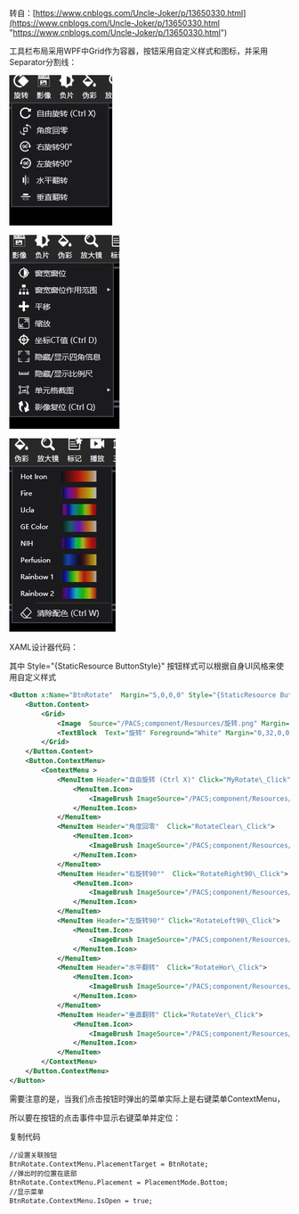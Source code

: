 转自：[https://www.cnblogs.com/Uncle-Joker/p/13650330.html](https://www.cnblogs.com/Uncle-Joker/p/13650330.html "https://www.cnblogs.com/Uncle-Joker/p/13650330.html")

工具栏布局采用WPF中Grid作为容器，按钮采用自定义样式和图标，并采用Separator分割线：

![](vx_images/420960019245679.jpeg)

![](vx_images/418790019253760.jpeg)

![](vx_images/416700019254872.jpeg)

XAML设计器代码：

其中  Style="{StaticResource ButtonStyle}"  按钮样式可以根据自身UI风格来使用自定义样式

~~~xml
<Button x:Name="BtnRotate"  Margin="5,0,0,0" Style="{StaticResource ButtonStyle}" HorizontalAlignment="Left" VerticalAlignment="Top"  Height="59"  Click="BtnRotate\_Click"  >
    <Button.Content>
        <Grid>
            <Image  Source="/PACS;component/Resources/旋转.png" Margin="-5,-1,-5,21" />
            <TextBlock  Text="旋转" Foreground="White" Margin="0,32,0,0" />
        </Grid>
    </Button.Content>
    <Button.ContextMenu>
        <ContextMenu >
            <MenuItem Header="自由旋转 (Ctrl X)" Click="MyRotate\_Click" >
                <MenuItem.Icon>
                    <ImageBrush ImageSource="/PACS;component/Resources/自由旋转.png"/>
                </MenuItem.Icon>
            </MenuItem>
            <MenuItem Header="角度回零"  Click="RotateClear\_Click">
                <MenuItem.Icon>
                    <ImageBrush ImageSource="/PACS;component/Resources/角度归零.png"/>
                </MenuItem.Icon>
            </MenuItem>
            <MenuItem Header="右旋转90°"  Click="RotateRight90\_Click">
                <MenuItem.Icon>
                    <ImageBrush ImageSource="/PACS;component/Resources/右旋转90.png"/>
                </MenuItem.Icon>
            </MenuItem>
            <MenuItem Header="左旋转90°" Click="RotateLeft90\_Click">
                <MenuItem.Icon>
                    <ImageBrush ImageSource="/PACS;component/Resources/左旋转90.png"/>
                </MenuItem.Icon>
            </MenuItem>
            <MenuItem Header="水平翻转"  Click="RotateHor\_Click">
                <MenuItem.Icon>
                    <ImageBrush ImageSource="/PACS;component/Resources/水平翻转.png"/>
                </MenuItem.Icon>
            </MenuItem>
            <MenuItem Header="垂直翻转" Click="RotateVer\_Click">
                <MenuItem.Icon>
                    <ImageBrush ImageSource="/PACS;component/Resources/垂直翻转.png"/>
                </MenuItem.Icon>
            </MenuItem>
        </ContextMenu>
    </Button.ContextMenu>
</Button>
~~~
需要注意的是，当我们点击按钮时弹出的菜单实际上是右键菜单ContextMenu，

所以要在按钮的点击事件中显示右键菜单并定位：

复制代码
```
//设置关联按钮
BtnRotate.ContextMenu.PlacementTarget = BtnRotate;
//弹出时的位置在底部
BtnRotate.ContextMenu.Placement = PlacementMode.Bottom;
//显示菜单
BtnRotate.ContextMenu.IsOpen = true;
```
